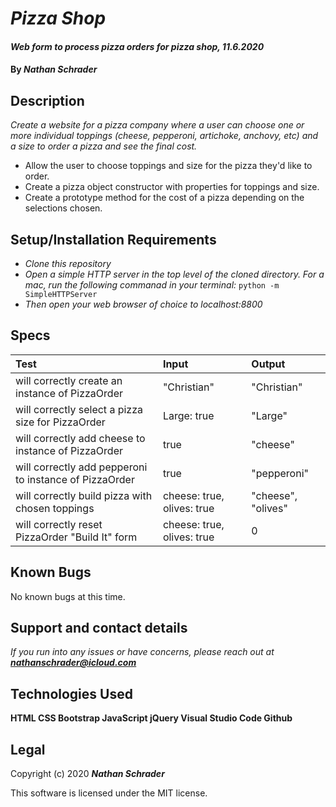 # _Pizza Shop_

#### _Web form to process pizza orders for pizza shop, 11.6.2020_

#### By _**Nathan Schrader**_

## Description

_Create a website for a pizza company where a user can choose one or more individual toppings (cheese, pepperoni, artichoke, anchovy, etc) and a size to order a pizza and see the final cost._

*   Allow the user to choose toppings and size for the pizza they'd like to order.
*   Create a pizza object constructor with properties for toppings and size.
*   Create a prototype method for the cost of a pizza depending on the selections chosen.
    

## Setup/Installation Requirements

* _Clone this repository_
* _Open a simple HTTP server in the top level of the cloned directory. For a mac, run the following commanad in your terminal:_
    `python -m SimpleHTTPServer`
* _Then open your web browser of choice to localhost:8800_

## Specs

| Test | Input | Output |
| :-- | :--| :-- |
| will correctly create an instance of PizzaOrder | "Christian" | "Christian" |
| will correctly select a pizza size for PizzaOrder | Large: true | "Large" |
| will correctly add cheese to instance of PizzaOrder | true | "cheese" |
| will correctly add pepperoni to instance of PizzaOrder | true | "pepperoni" |
| will correctly build pizza with chosen toppings | cheese: true, olives: true | "cheese", "olives" |
| will correctly reset PizzaOrder "Build It" form | cheese: true, olives: true | 0 |




## Known Bugs

No known bugs at this time.

## Support and contact details

_If you run into any issues or have concerns, please reach out at **nathanschrader@icloud.com**_

## Technologies Used

**HTML
CSS
Bootstrap
JavaScript
jQuery
Visual Studio Code
Github**

## Legal

Copyright (c) 2020 **_Nathan Schrader_**

This software is licensed under the MIT license.
